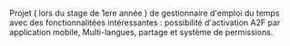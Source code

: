 Projet ( lors du stage de 1ere année ) de gestionnaire d'emploi du temps avec des fonctionnalitées intéressantes : possibilité d'activation A2F par application mobile, Multi-langues, partage et système de permissions.
